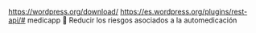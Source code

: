 

https://wordpress.org/download/
https://es.wordpress.org/plugins/rest-api/# medicapp
:pill: Reducir los riesgos asociados a la automedicación
